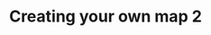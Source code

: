 ---
title: Creating your own map 2
order: 5
published: True
categories: [tutorials]
video: "Ek0SgwWmF9w"
description: "Lorem ipsum dolor sit amet, consectetur adipisicing elit, sed do eiusmod tempor incididunt ut labore et dolore magna aliqua. Ut enim ad minim veniam"
---